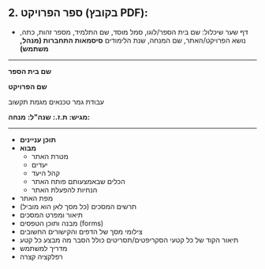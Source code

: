 ## 2. ספר הפרויקט (בקובץ PDF):

* דף שער שיכלול: שם בית הספר/לוגו, סמל מוסד, שם התלמיד, מספר זהות, כתה, נושא הפרויקט/האתר, שם המנחה, שנת הלימודים
    **סיסמאות התחברות (מנהל, משתמש)**

---


**שם בית הספר**

**שם הפרויקט**

עבודת גמר טכנאים
מגמת תקשוב

**מגיש:**
**ת.ז.:**
**שנה"ל:**
**מנחה:**

---

* **תוכן עניינים**
* **מבוא**
    * מטרת האתר
    * יעדים
    * קהל היעד
    * הכלים שבאמצעותם פותח האתר
    * הנחיות להפעלת האתר
* מפת האתר
* תרשים המסכים (כל מסך לאן הוא מוביל)
* תיאור ומפרט המסכים
* מבנה ותוכן הטפסים (forms)
* צילומי מסך של הדפים והקישורים החשובים
* תיאור הקוד של כל קטעי הסקריפטים/תסריטים כולל הסבר מה מבצע כל קטע
* מדריך למשתמש
* רפלקציה קצרה